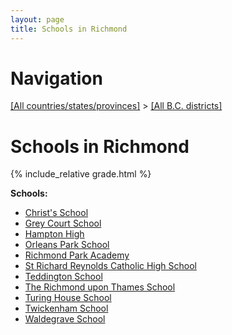 ```yaml
---
layout: page
title: Schools in Richmond
---
```

# Navigation

[[All countries/states/provinces]](../..) > [[All B.C. districts]](..)

# Schools in Richmond

{% include_relative grade.html %}

**Schools:**

- [Christ's School](Christ's_School.md)
- [Grey Court School](Grey_Court_School.md)
- [Hampton High](Hampton_High.md)
- [Orleans Park School](Orleans_Park_School.md)
- [Richmond Park Academy](Richmond_Park_Academy.md)
- [St Richard Reynolds Catholic High School](St_Richard_Reynolds_Catholic_High_School.md)
- [Teddington School](Teddington_School.md)
- [The Richmond upon Thames School](The_Richmond_upon_Thames_School.md)
- [Turing House School](Turing_House_School.md)
- [Twickenham School](Twickenham_School.md)
- [Waldegrave School](Waldegrave_School.md)
